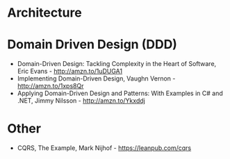 Architecture
============



Domain Driven Design (DDD)
=============================

- Domain-Driven Design: Tackling Complexity in the Heart of Software, Eric Evans - http://amzn.to/1uDUGA1
- Implementing Domain-Driven Design, Vaughn Vernon - http://amzn.to/1xps8Qr
- Applying Domain-Driven Design and Patterns: With Examples in C# and .NET, Jimmy Nilsson - http://amzn.to/Ykxddj


Other
=====

- CQRS, The Example, Mark Nijhof - https://leanpub.com/cqrs